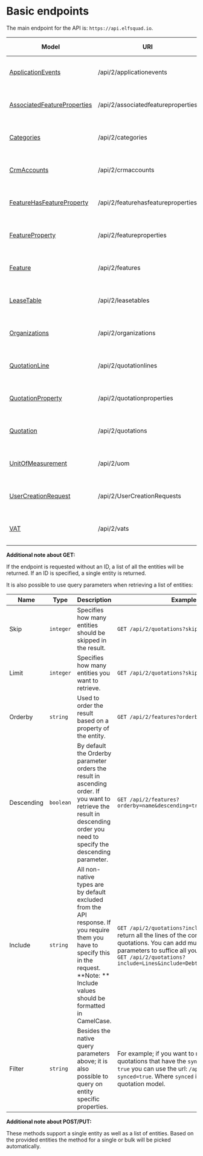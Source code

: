 # Basic endpoints

The main endpoint for the API is: `https://api.elfsquad.io`.

| Model                                                        | URI                                | Supported methods      |
| ------------------------------------------------------------ | ---------------------------------- | ---------------------- |
| [ApplicationEvents](/models#applicationevents)               | /api/2/applicationevents           | GET, POST, PUT, DELETE |
| [AssociatedFeatureProperties](/models#associatedfeatureproperty) | /api/2/associatedfeatureproperties | GET, POST, PUT, DELETE |
| [Categories](/models#categories)                             | /api/2/categories                  | GET, POST, PUT, DELETE |
| [CrmAccounts](/models#crmaccounts)                           | /api/2/crmaccounts                 | GET, POST, PUT, DELETE |
| [FeatureHasFeatureProperty](/models#featurehasfeatureproperty) | /api/2/featurehasfeatureproperties | GET, POST, PUT, DELETE |
| [FeatureProperty](/models#featureproperty)                   | /api/2/featureproperties           | GET, POST, PUT, DELETE |
| [Feature](/models#feature)                                   | /api/2/features                    | GET, POST, PUT, DELETE |
| [LeaseTable](/models#LeaseTable)                             | /api/2/leasetables                 | GET, POST, PUT, DELETE |
| [Organizations](/models#organization)                        | /api/2/organizations               | GET, POST, PUT, DELETE |
| [QuotationLine](/models#quotationline)                       | /api/2/quotationlines              | GET, POST, PUT, DELETE |
| [QuotationProperty](/models#quotationproperty)               | /api/2/quotationproperties         | GET, POST, PUT, DELETE |
| [Quotation](/models#quotation)                               | /api/2/quotations                  | GET, POST, PUT, DELETE |
| [UnitOfMeasurement](/models#unitofmeasurement)               | /api/2/uom                         | GET, POST, PUT, DELETE |
| [UserCreationRequest](/models#UserCreationRequest)           | /api/2/UserCreationRequests        | GET, POST, PUT, DELETE |
| [VAT](/models#vat)                                           | /api/2/vats                        | GET, POST, PUT, DELETE |

**Additional note about GET:**

If the endpoint is requested without an ID, a list of all the entities will be returned. If an ID is specified, a single entity is returned.

It is also possible to use query parameters when retrieving a list of entities:

| Name       | Type      | Description                                                  | Example                                                      |
| ---------- | --------- | ------------------------------------------------------------ | ------------------------------------------------------------ |
| Skip       | `integer` | Specifies how many entities should be skipped in the result. | `GET /api/2/quotations?skip=10&limit=100`                    |
| Limit      | `integer` | Specifies how many entities you want to retrieve.            | `GET /api/2/quotations?skip=10&limit=100`                    |
| Orderby    | `string`  | Used to order the result based on a property of the entity.  | `GET /api/2/features?orderby=name`                           |
| Descending | `boolean` | By default the Orderby parameter orders the result in ascending order. If you want to retrieve the result in descending order you need to specify the descending parameter. | `GET /api/2/features?orderby=name&descending=true`           |
| Include    | `string`  | All non-native types are by default excluded from the API response. If you require them you have to specify this in the request. **Note: ** Include values should be formatted in CamelCase. | `GET /api/2/quotations?include=Lines` Will return all the lines of the corresponding quotations. You can add multiple include parameters to suffice all your requirements: `GET /api/2/quotations?include=Lines&include=Debtor&include=Seller` |
| Filter     | `string`  | Besides the native query parameters above; it is also possible to query on entity specific properties. | For example; if you want to retrieve a list of all quotations that have the `synced` property set to `true` you can use the url: `/api/2/quotations?synced=true`. Where `synced` is a property of the quotation model. |

**Additional note about POST/PUT:**

These methods support a single entity as well as a list of entities. Based on the provided entities the method for a single or bulk will be picked automatically.



